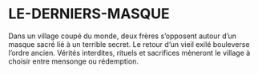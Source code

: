 # LE-DERNIERS-MASQUE
Dans un village coupé du monde, deux frères s’opposent autour d’un masque sacré lié à un terrible secret. Le retour d’un vieil exilé bouleverse l’ordre ancien. Vérités interdites, rituels et sacrifices mèneront le village à choisir entre mensonge ou rédemption.

